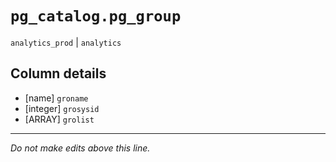 # `pg_catalog.pg_group`
`analytics_prod` | `analytics`

## Column details
* [name]      `groname`
* [integer]   `grosysid`
* [ARRAY]     `grolist`

-------------------------------------------------------------------------------
*Do not make edits above this line.*
